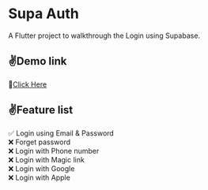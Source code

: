 # Supa Auth

A Flutter project to walkthrough the Login using Supabase.

## :v:Demo link

:red_circle:[Click Here](https://supa-auth.codemagic.app/)

## :v:Feature list

:white_check_mark: Login using Email & Password <br>
:x: Forget password <br>
:x: Login with Phone number <br>
:x: Login with Magic link <br>
:x: Login with Google <br>
:x: Login with Apple <br>
